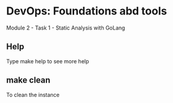 # DevOps: Foundations abd tools
Module 2 - Task 1 - Static Analysis with GoLang

## Help
Type make help to see more help

## make clean
To clean the instance
